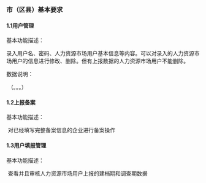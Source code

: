 ### 市（区县）基本要求

#### 1.1用户管理

基本功能描述：

​	录入用户名、密码、人力资源市场用户基本信息等内容。可以对录入的人力资源市场用户的信息进行修改、删除。但有上报数据的人力资源市场用户不能删除。



数据说明：

​	（。。。）



#### 1.2上报备案

基本功能描述：

​	对已经填写完整备案信息的企业进行备案操作



#### 1.3用户填报管理

基本功能描述：

​	查看并且审核人力资源市场用户上报的建档期和调查期数据